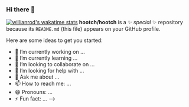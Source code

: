 ### Hi there 👋
[![willianrod's wakatime stats](https://github-readme-stats.vercel.app/api/wakatime?username=hootch&layout=compact)](https://github.com/anuraghazra/github-readme-stats)
**hootch/hootch** is a ✨ _special_ ✨ repository because its `README.md` (this file) appears on your GitHub profile.

Here are some ideas to get you started:

- 🔭 I’m currently working on ...
- 🌱 I’m currently learning ...
- 👯 I’m looking to collaborate on ...
- 🤔 I’m looking for help with ...
- 💬 Ask me about ...
- 📫 How to reach me: ...
- 😄 Pronouns: ...
- ⚡ Fun fact: ...
-->
